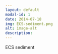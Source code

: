 ```yaml
---
layout: default
modal-id: 1
date: 2014-07-18
img: ECS-sediment.png
alt: image-alt
description: 
---
```

ECS sediment

